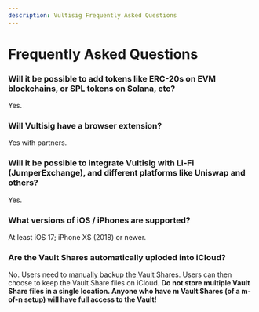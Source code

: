 ```yaml
---
description: Vultisig Frequently Asked Questions
---
```


# Frequently Asked Questions

### **Will it be possible to add tokens like ERC-20s on EVM blockchains, or SPL tokens on Solana, etc?**
Yes.

### **Will Vultisig have a browser extension?**
Yes with partners.

### **Will it be possible to integrate Vultisig with Li-Fi (JumperExchange), and different platforms like Uniswap and others?**
Yes.

### **What versions of iOS / iPhones are supported?**
At least iOS 17; iPhone XS (2018) or newer.

### **Are the Vault Shares automatically uploded into iCloud?**
No. Users need to [manually backup the Vault Shares](https://docs.vultisig.com/user-actions/managing-your-vault). Users can then choose to keep the Vault Share files on iCloud. **Do not store multiple Vault Share files in a single location. Anyone who have m Vault Shares (of a m-of-n setup) will have full access to the Vault!** 

